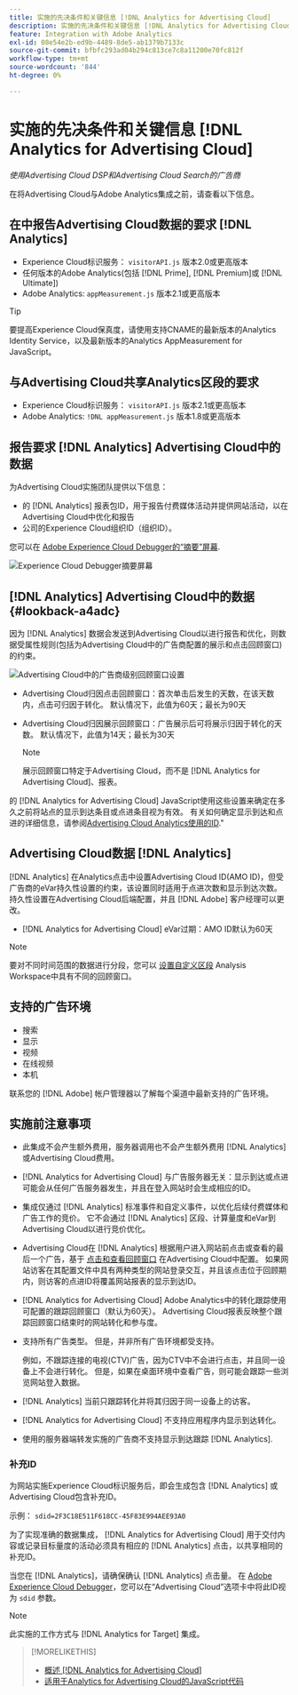 ```yaml
---
title: 实施的先决条件和关键信息 [!DNL Analytics for Advertising Cloud]
description: 实施的先决条件和关键信息 [!DNL Analytics for Advertising Cloud]
feature: Integration with Adobe Analytics
exl-id: 08e54e2b-ed9b-4489-8de5-ab1379b7133c
source-git-commit: bfbfc293ad04b294c813ce7c8a11200e70fc812f
workflow-type: tm+mt
source-wordcount: '844'
ht-degree: 0%

---
```


# 实施的先决条件和关键信息 [!DNL Analytics for Advertising Cloud]

*使用Advertising Cloud DSP和Advertising Cloud Search的广告商*

在将Advertising Cloud与Adobe Analytics集成之前，请查看以下信息。

## 在中报告Advertising Cloud数据的要求 [!DNL Analytics]

* Experience Cloud标识服务： `visitorAPI.js` 版本2.0或更高版本
* 任何版本的Adobe Analytics(包括 [!DNL Prime], [!DNL Premium]或 [!DNL Ultimate])
* Adobe Analytics: `appMeasurement.js` 版本2.1或更高版本

>[!TIP]
>
>要提高Experience Cloud保真度，请使用支持CNAME的最新版本的Analytics Identity Service，以及最新版本的Analytics AppMeasurement for JavaScript。

## 与Advertising Cloud共享Analytics区段的要求

* Experience Cloud标识服务： `visitorAPI.js` 版本2.1或更高版本
* Adobe Analytics: `!DNL appMeasurement.js` 版本1.8或更高版本

## 报告要求 [!DNL Analytics] Advertising Cloud中的数据

为Advertising Cloud实施团队提供以下信息：

* 的 [!DNL Analytics] 报表包ID，用于报告付费媒体活动并提供网站活动，以在Advertising Cloud中优化和报告
* 公司的Experience Cloud组织ID（组织ID）。

您可以在 [Adobe Experience Cloud Debugger的“摘要”屏幕](https://experienceleague.adobe.com/docs/debugger/using/run-debugger.html).

![Experience Cloud Debugger摘要屏幕](/help/integrations/assets/a4adc-debugger-summary.png)

## [!DNL Analytics] Advertising Cloud中的数据 {#lookback-a4adc}

因为 [!DNL Analytics] 数据会发送到Advertising Cloud以进行报告和优化，则数据受属性规则(包括为Advertising Cloud中的广告商配置的展示和点击回顾窗口)的约束。

![Advertising Cloud中的广告商级别回顾窗口设置](/help/integrations/assets/a4adc-lookbacks.png)

* Advertising Cloud归因点击回顾窗口：首次单击后发生的天数，在该天数内，点击可归因于转化。 默认情况下，此值为60天；最长为90天
* Advertising Cloud归因展示回顾窗口：广告展示后可将展示归因于转化的天数。 默认情况下，此值为14天；最长为30天

   >[!NOTE]
   >
   > 展示回顾窗口特定于Advertising Cloud，而不是 [!DNL Analytics for Advertising Cloud]、报表。

的 [!DNL Analytics for Advertising Cloud] JavaScript使用这些设置来确定在多久之前将站点的显示到达条目或点进条目视为有效。 有关如何确定显示到达和点进的详细信息，请参阅[Advertising Cloud Analytics使用的ID](ids.md).&quot;

## Advertising Cloud数据 [!DNL Analytics]

[!DNL Analytics] 在Analytics点击中设置Advertising Cloud ID(AMO ID)，但受广告商的eVar持久性设置的约束，该设置同时适用于点进次数和显示到达次数。 持久性设置在Advertising Cloud后端配置，并且 [!DNL Adobe] 客户经理可以更改。

* [!DNL Analytics for Advertising Cloud] eVar过期：AMO ID默认为60天

>[!NOTE]
>
>要对不同时间范围的数据进行分段，您可以 [设置自定义区段](https://experienceleague.adobe.com/docs/analytics/components/segmentation/segmentation-workflow/seg-build.html) Analysis Workspace中具有不同的回顾窗口。

## 支持的广告环境

* 搜索
* 显示
* 视频
* 在线视频
* 本机

联系您的 [!DNL Adobe] 帐户管理器以了解每个渠道中最新支持的广告环境。

## 实施前注意事项

* 此集成不会产生额外费用，服务器调用也不会产生额外费用 [!DNL Analytics] 或Advertising Cloud费用。

* [!DNL Analytics for Advertising Cloud] 与广告服务器无关：显示到达或点进可能会从任何广告服务器发生，并且在登入网站时会生成相应的ID。

* 集成仅通过 [!DNL Analytics] 标准事件和自定义事件，以优化后续付费媒体和广告工作的竞价。 它不会通过 [!DNL Analytics] 区段、计算量度和eVar到Advertising Cloud以进行竞价优化。

* Advertising Cloud在 [!DNL Analytics] 根据用户进入网站前点击或查看的最后一个广告，基于 [点击和查看回顾窗口](#lookback-a4adc) 在Advertising Cloud中配置。 如果网站访客在其配置文件中具有两种类型的网站登录交互，并且该点击位于回顾期内，则访客的点进ID将覆盖网站报表的显示到达ID。

* [!DNL Analytics for Advertising Cloud] Adobe Analytics中的转化跟踪使用可配置的跟踪回顾窗口（默认为60天）。 Advertising Cloud报表反映整个跟踪回顾窗口结束时的网站转化和参与度。

* 支持所有广告类型。 但是，并非所有广告环境都受支持。

   例如，不跟踪连接的电视(CTV)广告，因为CTV中不会进行点击，并且同一设备上不会进行转化。 但是，如果在桌面环境中查看广告，则可能会跟踪一些浏览网站登入数据。

* [!DNL Analytics] 当前只跟踪转化并将其归因于同一设备上的访客。

* [!DNL Analytics for Advertising Cloud] 不支持应用程序内显示到达转化。

* 使用的服务器端转发实施的广告商不支持显示到达跟踪 [!DNL Analytics].

### 补充ID

为网站实施Experience Cloud标识服务后，即会生成包含 [!DNL Analytics] 或Advertising Cloud包含补充ID。

示例： `sdid=2F3C18E511F618CC-45F83E994AEE93A0`

为了实现准确的数据集成， [!DNL Analytics for Advertising Cloud] 用于交付内容或记录目标量度的活动必须具有相应的 [!DNL Analytics] 点击，以共享相同的补充ID。

当您在 [!DNL Analytics]，请确保确认 [!DNL Analytics] 点击量。 在 [Adobe Experience Cloud Debugger](https://experienceleague.adobe.com/docs/debugger/using/experience-cloud-debugger.html)，您可以在“Advertising Cloud”选项卡中将此ID视为 `sdid` 参数。

>[!NOTE]
>
> 此实施的工作方式与 [!DNL Analytics for Target] 集成。

>[!MORELIKETHIS]
>
>* [概述 [!DNL Analytics for Advertising Cloud]](overview.md)
>* [适用于Analytics for Advertising Cloud的JavaScript代码](/help/integrations/analytics/javascript.md)

